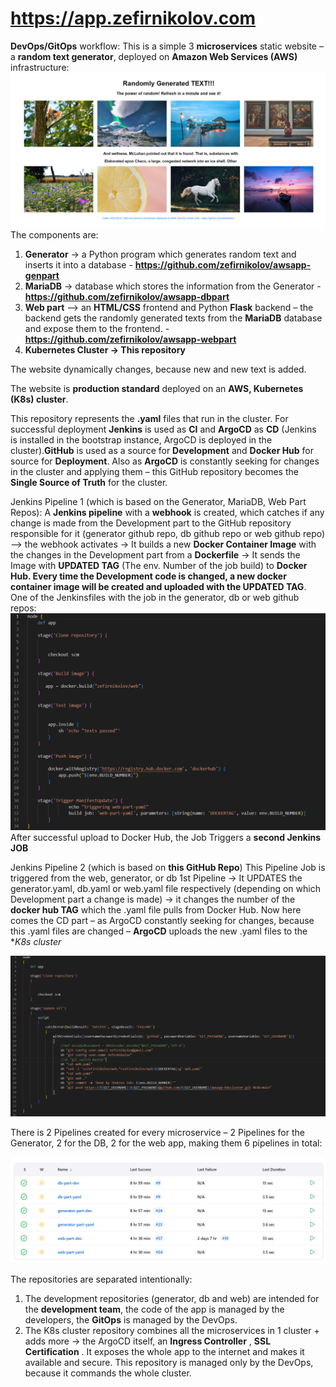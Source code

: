 # https://app.zefirnikolov.com

**DevOps/GitOps** workflow:
This is a simple 3 **microservices** static website – a **random text generator**, deployed on **Amazon Web Services (AWS)** infrastructure:
![app](app.png)
The components are: 
1. **Generator** -> a Python program which generates random text and inserts it into a database - **https://github.com/zefirnikolov/awsapp-genpart**
2. **MariaDB** -> database which stores the information from the Generator - **https://github.com/zefirnikolov/awsapp-dbpart** 
3. **Web part** –> an **HTML/CSS** frontend and Python **Flask** backend – the backend gets the randomly generated texts from the **MariaDB** database and expose them to the frontend. - **https://github.com/zefirnikolov/awsapp-webpart**
4. **Kubernetes Cluster -> This repository**

The website dynamically changes, because new and new text is added.

The website is **production standard** deployed on an **AWS, Kubernetes (K8s) cluster**. 

This repository represents the **.yaml** files that run in the cluster. For successful deployment **Jenkins** is used as **CI** and **ArgoCD** as **CD** (Jenkins is installed in the bootstrap instance, ArgoCD is deployed in the cluster).**GitHub** is used as a source for **Development** and **Docker Hub** for source for **Deployment**. Also as **ArgoCD** is constantly seeking for changes in the cluster and applying them – this GitHub repository becomes the **Single Source of Truth** for the cluster.

Jenkins Pipeline 1 (which is based on the Generator, MariaDB, Web Part Repos):
A **Jenkins pipeline** with a **webhook** is created, which catches if any change is made from the Development part to the GitHub repository responsible for it (generator github repo, db github repo or web github repo) –> the webhook activates -> It builds a new **Docker Container Image** with the changes in the Development part from a **Dockerfile** -> It sends the Image with **UPDATED TAG** (The env. Number of the job build) to **Docker Hub. Every time the Development code is changed, a new docker container image will be created and uploaded with the UPDATED TAG**. 
One of the Jenkinsfiles with the job in the generator, db or web github repos:
![jenkinsfileone](jenkinsfileone.png)
After successful upload to Docker Hub, the Job Triggers a **second Jenkins JOB**

Jenkins Pipeline 2 (which is based on **this GitHub Repo**)
This Pipeline Job is triggered from the web, generator, or db 1st Pipeline -> It UPDATES the generator.yaml, db.yaml or web.yaml file respectively  (depending on which Development part a change is made) -> it changes the number of the **docker hub TAG** which the .yaml file pulls from Docker Hub.  Now here comes the CD part – as ArgoCD constantly seeking for changes, because this .yaml files are changed – **ArgoCD** uploads the new .yaml files to the **K8s cluster*

![jenkinsfiletwo](jenkinsfiletwo.png)

There is 2 Pipelines created for every microservice – 2 Pipelines for the Generator, 2 for the DB, 2 for the web app, making them 6 pipelines in total:

![jobs](jobs.png)

The repositories are separated intentionally:

1. The development repositories (generator, db and web) are intended for the **development team**, the code of the app is managed by the developers, the **GitOps** is managed by the DevOps. 
2. The K8s cluster repository combines all the microservices in 1 cluster + adds more   -> the ArgoCD itself, an **Ingress Controller** , **SSL Certification** . It exposes the whole app to the internet and makes it available and secure. This repository is managed only by the DevOps, because it commands the whole cluster. 
